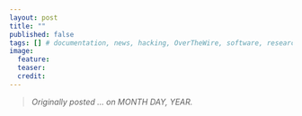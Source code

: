 ```yaml
---
layout: post
title: ""
published: false
tags: [] # documentation, news, hacking, OverTheWire, software, research, dev, running, reading, woodwork
image:
  feature:
  teaser:
  credit:
---
```


> *Originally posted ... on MONTH DAY, YEAR.*
